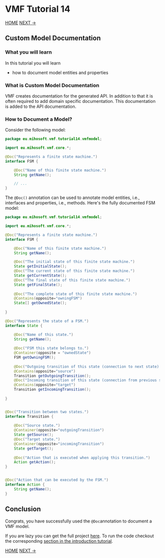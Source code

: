 # VMF Tutorial 14

[HOME](https://github.com/miho/VMF-Tutorials/blob/master/README.md) [NEXT ->](https://github.com/miho/VMF-Tutorials/blob/master/VMF-Tutorial-15/README.md)

## Custom Model Documentation

### What you will learn

In this tutorial you will learn

- how to document model entities and properties


### What is Custom Model Documentation

VMF creates documentation for the generated API. In addition to that it is often
required to add domain specific documentation. This documentation is added to the
API documentation.

### How to Document a Model?

Consider the following model:

```java
package eu.mihosoft.vmf.tutorial14.vmfmodel;

import eu.mihosoft.vmf.core.*;

@Doc("Represents a finite state machine.")
interface FSM {

    @Doc("Name of this finite state machine.")
    String getName();

    // ... 
}

```

The `@Doc()` annotation can be used to annotate model entities, i.e., interfaces
and properties, i.e., methods. Here's the fully documented FSM model:

```java
package eu.mihosoft.vmf.tutorial14.vmfmodel;

import eu.mihosoft.vmf.core.*;

@Doc("Represents a finite state machine.")
interface FSM {

    @Doc("Name of this finite state machine.")
    String getName();

    @Doc("The initial state of this finite state machine.")
    State getInitialState();
    @Doc("The current state of this finite state machine.")
    State getCurrentState();
    @Doc("The final state of this finite state machine.")
    State getFinalState();
    
    @Doc("The complete state of this finite state machine.")
    @Contains(opposite="owningFSM")
    State[] getOwnedState();
    
}

@Doc("Represents the state of a FSM.")
interface State {

    @Doc("Name of this state.")
    String getName();
    
    @Doc("FSM this state belongs to.")
    @Container(opposite = "ownedState")
    FSM getOwningFSM();
    
    @Doc("Outgoing transition of this state (connection to next state).")
    @Contains(opposite="source")
    Transition getOutgoingTransition();
    @Doc("Incoming transition of this state (connection from previous state).")
    @Contains(opposite="target")
    Transition getIncomingTransition();
    
}


@Doc("Transition between two states.")
interface Transition {
    
    @Doc("Source state.")
    @Container(opposite="outgoingTransition")
    State getSource();
    @Doc("Target state.")
    @Container(opposite="incomingTransition")
    State getTarget();
    
    @Doc("Action that is executed when applying this transition.")
    Action getAction();
}


@Doc("Action that can be executed by the FSM.")
interface Action {
    String getName();
}
```

## Conclusion

Congrats, you have successfully used the `@Doc`annotation to document a VMF model.

If you are lazy you can get the full project [here](https://github.com/miho/VMF-Tutorials/tree/master/VMF-Tutorial-14). To run the code checkout the corresponding [section in the introduction tutorial](https://github.com/miho/VMF-Tutorials/blob/master/VMF-Tutorial-01/README.md#running-the-tutorial).


[HOME](https://github.com/miho/VMF-Tutorials/blob/master/README.md) [NEXT ->](https://github.com/miho/VMF-Tutorials/blob/master/VMF-Tutorial-15/README.md)



